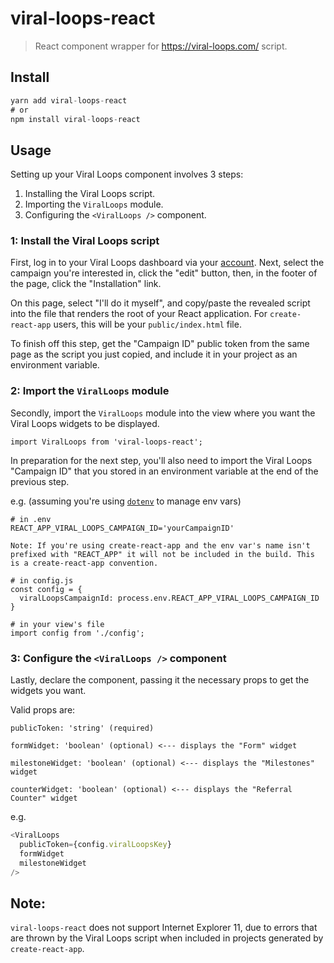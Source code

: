 # viral-loops-react
> React component wrapper for https://viral-loops.com/ script.

## Install
```javascript
yarn add viral-loops-react
# or
npm install viral-loops-react
```

## Usage
Setting up your Viral Loops component involves 3 steps:
1. Installing the Viral Loops script.
2. Importing the `ViralLoops` module.
3. Configuring the `<ViralLoops />` component.

### 1: Install the Viral Loops script
First, log in to your Viral Loops dashboard via your [account](https://viral-loops.com/). Next, select the campaign you're interested in, click the "edit" button, then, in the footer of the page, click the "Installation" link.

On this page, select "I'll do it myself", and copy/paste the revealed script into the file that renders the root of your React application. For `create-react-app` users, this will be your `public/index.html` file.

To finish off this step, get the "Campaign ID" public token from the same page as the script you just copied, and include it in your project as an environment variable.

### 2: Import the `ViralLoops` module
Secondly, import the `ViralLoops` module into the view where you want the Viral Loops widgets to be displayed.

```
import ViralLoops from 'viral-loops-react';
```

In preparation for the next step, you'll also need to import the Viral Loops "Campaign ID" that you stored in an environment variable at the end of the previous step.

e.g. (assuming you're using [`dotenv`](https://github.com/motdotla/dotenv) to manage env vars)

```
# in .env
REACT_APP_VIRAL_LOOPS_CAMPAIGN_ID='yourCampaignID'

Note: If you're using create-react-app and the env var's name isn't prefixed with "REACT_APP" it will not be included in the build. This is a create-react-app convention.

# in config.js
const config = {
  viralLoopsCampaignId: process.env.REACT_APP_VIRAL_LOOPS_CAMPAIGN_ID
}

# in your view's file
import config from './config';
```

### 3: Configure the `<ViralLoops />` component
Lastly, declare the component, passing it the necessary props to get the widgets you want.

Valid props are:
```
publicToken: 'string' (required)

formWidget: 'boolean' (optional) <--- displays the "Form" widget

milestoneWidget: 'boolean' (optional) <--- displays the "Milestones" widget

counterWidget: 'boolean' (optional) <--- displays the "Referral Counter" widget
```

e.g.
```javascript
<ViralLoops 
  publicToken={config.viralLoopsKey}
  formWidget
  milestoneWidget
/>
```

## Note:
`viral-loops-react` does not support Internet Explorer 11, due to errors that are thrown by the Viral Loops script when included in projects generated by `create-react-app`.